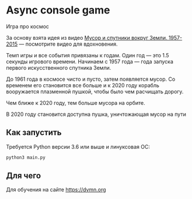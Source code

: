 # Async console game

Игра про космос

За основу взята идея из видео [Мусор и спутники вокруг Земли. 1957-2015](https://www.youtube.com/watch?v=i8U8rmeCnXw) 
— посмотрите видео для вдохновения.

Темп игры и все события привязаны к годам. Один год — это 1.5 секунды игрового времени. Начинаем с 1957 года — года 
запуска первого искусственного спутника Земли.

До 1961 года в космосе чисто и пусто, затем появляется мусор. Со временем его становится все больше и к 2020 году 
корабль вооружается плазменной пушкой, чтобы было чем расчищать дорогу.

Чем ближе к 2020 году, тем больше мусора на орбите.

В 2020 году становится доступна пушка, уничтожающая мусор на пути

## Как запустить

Требуется Python версии 3.6 или выше и линуксовая ОС:

```bash
python3 main.py
```

## Для чего

Для обучения на сайте https://dvmn.org